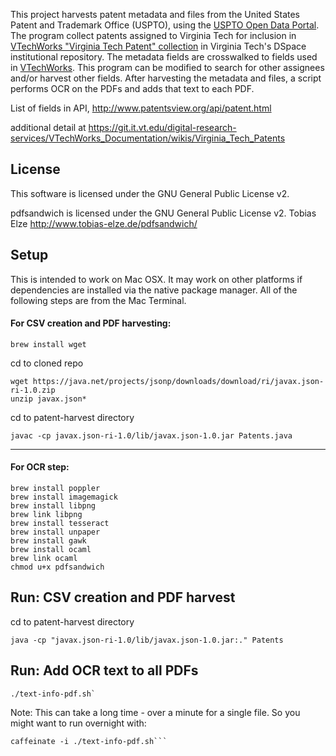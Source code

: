 This project harvests patent metadata and files from the United States Patent and Trademark Office (USPTO), using the 
[USPTO Open Data Portal](https://developer.uspto.gov/product/patent). The program collect patents assigned
to Virginia Tech for inclusion in [VTechWorks "Virginia Tech Patent" collection](http://vtechworks.lib.vt.edu/handle/10919/72295)
in Virginia Tech's DSpace institutional repository. 
The metadata fields are crosswalked to fields used in [VTechWorks](http://vtechworks.lib.vt.edu/). 
This program can be modified to search for other assignees and/or harvest other fields.
After harvesting the metadata and files, a script performs OCR on the PDFs and adds that text to each PDF.
 

List of fields in API, http://www.patentsview.org/api/patent.html

additional detail at 
https://git.it.vt.edu/digital-research-services/VTechWorks_Documentation/wikis/Virginia_Tech_Patents

License
-------
This software is licensed under the GNU General Public License v2.

pdfsandwich is licensed under the GNU General Public License v2.
Tobias Elze http://www.tobias-elze.de/pdfsandwich/

## Setup

This is intended to work on Mac OSX. It may work on other platforms if dependencies are installed  via the native package manager. 
All of the following steps are from the Mac Terminal.

#### For CSV creation and PDF harvesting:

```
brew install wget
```

cd to cloned repo

```
wget https://java.net/projects/jsonp/downloads/download/ri/javax.json-ri-1.0.zip
unzip javax.json*
```

cd to patent-harvest directory
```
javac -cp javax.json-ri-1.0/lib/javax.json-1.0.jar Patents.java
```

---

#### For OCR step:

```
brew install poppler
brew install imagemagick
brew install libpng
brew link libpng
brew install tesseract
brew install unpaper
brew install gawk
brew install ocaml
brew link ocaml
chmod u+x pdfsandwich
```


## Run: CSV creation and PDF harvest

cd to patent-harvest directory
```
java -cp "javax.json-ri-1.0/lib/javax.json-1.0.jar:." Patents
```

## Run: Add OCR text to all PDFs

```
./text-info-pdf.sh`
```

Note: This can take a long time - over a minute for a single file. So you might want to run overnight with:
```
caffeinate -i ./text-info-pdf.sh```
